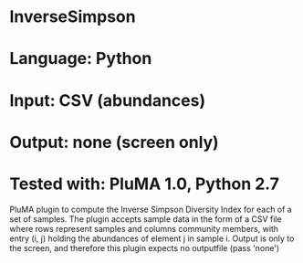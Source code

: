 # InverseSimpson
# Language: Python
# Input: CSV (abundances)
# Output: none (screen only)
# Tested with: PluMA 1.0, Python 2.7

PluMA plugin to compute the Inverse Simpson Diversity Index for each of a set of samples.
The plugin accepts sample data in the form of a CSV file where rows represent samples and columns
community members, with entry (i, j) holding the abundances of element j in sample i.
Output is only to the screen, and therefore this plugin expects no outputfile (pass 'none')
